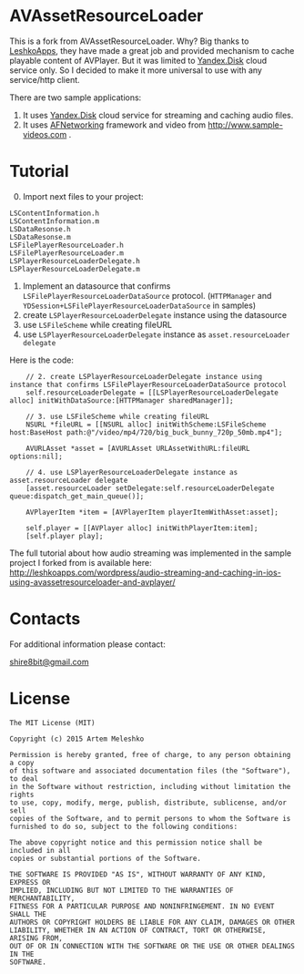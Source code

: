 # AVAssetResourceLoader
This is a fork from AVAssetResourceLoader.
Why? Big thanks to [LeshkoApps](http://leshkoapps.com), they have made a great job and provided mechanism to cache playable content of AVPlayer. But it was limited to [Yandex.Disk](https://disk.yandex.com) cloud service only. So I decided to make it more universal to use with any service/http client.

There are two sample applications:

 1. It uses [Yandex.Disk](https://disk.yandex.com) cloud service for streaming and caching audio files.
 2. It uses [AFNetworking](https://github.com/AFNetworking/AFNetworking) framework and video from http://www.sample-videos.com .

# Tutorial

0. Import next files to your project:
```
LSContentInformation.h
LSContentInformation.m
LSDataResonse.h
LSDataResonse.m
LSFilePlayerResourceLoader.h
LSFilePlayerResourceLoader.m
LSPlayerResourceLoaderDelegate.h
LSPlayerResourceLoaderDelegate.m
```
1. Implement an datasource that confirms `LSFilePlayerResourceLoaderDataSource` protocol. (`HTTPManager` and `YDSession+LSFilePlayerResourceLoaderDataSource` in samples)
2. create `LSPlayerResourceLoaderDelegate` instance using the datasource
3. use `LSFileScheme` while creating fileURL
4. use `LSPlayerResourceLoaderDelegate` instance as `asset.resourceLoader delegate`

Here is the code:
```obj-c
	// 2. create LSPlayerResourceLoaderDelegate instance using instance that confirms LSFilePlayerResourceLoaderDataSource protocol
	self.resourceLoaderDelegate = [[LSPlayerResourceLoaderDelegate alloc] initWithDataSource:[HTTPManager sharedManager]];
	
	// 3. use LSFileScheme while creating fileURL
	NSURL *fileURL = [[NSURL alloc] initWithScheme:LSFileScheme host:BaseHost path:@"/video/mp4/720/big_buck_bunny_720p_50mb.mp4"];
	
	AVURLAsset *asset = [AVURLAsset URLAssetWithURL:fileURL options:nil];
	
	// 4. use LSPlayerResourceLoaderDelegate instance as asset.resourceLoader delegate
	[asset.resourceLoader setDelegate:self.resourceLoaderDelegate queue:dispatch_get_main_queue()];
	
	AVPlayerItem *item = [AVPlayerItem playerItemWithAsset:asset];
	
	self.player = [[AVPlayer alloc] initWithPlayerItem:item];
	[self.player play];
```

The full tutorial about how audio streaming was implemented in the sample project I forked from is available here:
http://leshkoapps.com/wordpress/audio-streaming-and-caching-in-ios-using-avassetresourceloader-and-avplayer/

# Contacts
 
 For additional information please contact: 
 
 shire8bit@gmail.com
 
# License

```
The MIT License (MIT)

Copyright (c) 2015 Artem Meleshko

Permission is hereby granted, free of charge, to any person obtaining a copy
of this software and associated documentation files (the "Software"), to deal
in the Software without restriction, including without limitation the rights
to use, copy, modify, merge, publish, distribute, sublicense, and/or sell
copies of the Software, and to permit persons to whom the Software is
furnished to do so, subject to the following conditions:

The above copyright notice and this permission notice shall be included in all
copies or substantial portions of the Software.

THE SOFTWARE IS PROVIDED "AS IS", WITHOUT WARRANTY OF ANY KIND, EXPRESS OR
IMPLIED, INCLUDING BUT NOT LIMITED TO THE WARRANTIES OF MERCHANTABILITY,
FITNESS FOR A PARTICULAR PURPOSE AND NONINFRINGEMENT. IN NO EVENT SHALL THE
AUTHORS OR COPYRIGHT HOLDERS BE LIABLE FOR ANY CLAIM, DAMAGES OR OTHER
LIABILITY, WHETHER IN AN ACTION OF CONTRACT, TORT OR OTHERWISE, ARISING FROM,
OUT OF OR IN CONNECTION WITH THE SOFTWARE OR THE USE OR OTHER DEALINGS IN THE
SOFTWARE.
```
